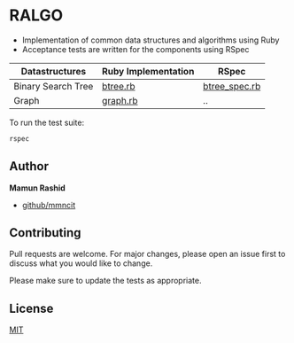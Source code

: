 # RALGO

- Implementation of common data structures and algorithms using Ruby
- Acceptance tests are written for the components using RSpec

| Datastructures     | Ruby Implementation     | RSpec                                  |
| ------------------ | ----------------------- | -------------------------------------- |
| Binary Search Tree | [btree.rb](ds/btree.rb) | [btree_spec.rb](spec/ds/btree_spec.rb) |
| Graph              | [graph.rb](ds/graph.rb) | ..                                     |

To run the test suite:

```bash
rspec
```

## Author

**Mamun Rashid**

- [github/mmncit](https://github.com/mmncit)

## Contributing

Pull requests are welcome. For major changes, please open an issue first to discuss what you would like to change.

Please make sure to update the tests as appropriate.

## License

[MIT](https://choosealicense.com/licenses/mit/)
